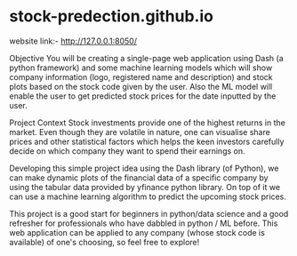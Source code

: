 # stock-predection.github.io
website link:- http://127.0.0.1:8050/



Objective
You will be creating a single-page web application using Dash (a python framework) and some machine learning models which will show company information (logo, registered name and description) and stock plots based on the stock code given by the user. Also the ML model will enable the user to get predicted stock prices for the date inputted by the user.

Project Context
Stock investments provide one of the highest returns in the market. Even though they are volatile in nature, one can visualise share prices and other statistical factors which helps the keen investors carefully decide on which company they want to spend their earnings on.


Developing this simple project idea using the Dash library (of Python), we can make dynamic plots of the financial data of a specific company by using the tabular data provided by yfinance python library. On top of it we can use a machine learning algorithm to predict the upcoming stock prices.


This project is a good start for beginners in python/data science and a good refresher for professionals who have dabbled in python / ML before. This web application can be applied to any company (whose stock code is available) of one's choosing, so feel free to explore!

